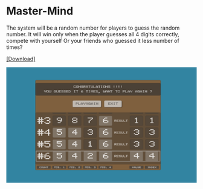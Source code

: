 # Master-Mind
The system will be a random number for players to guess the random number.  It will win only when the player guesses all 4 digits correctly, compete with yourself Or your friends who guessed it less number of times?

<a href="https://drive.google.com/file/d/1b3RGYv0_Le5I_4UMqBrUUeCma96wRl6B/view?usp=sharing" target="_blank">[Download]</a>

<img src="MasterMindCover2.png"/>
